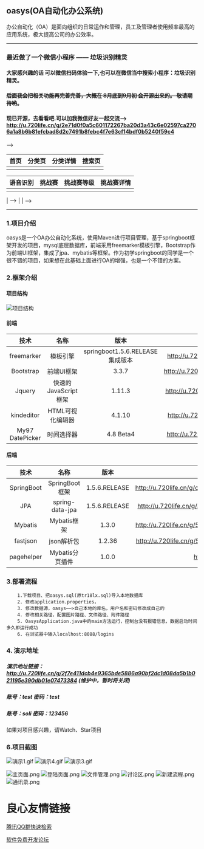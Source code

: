##	oasys(OA自动化办公系统)
 办公自动化（OA）是面向组织的日常运作和管理，员工及管理者使用频率最高的应用系统，极大提高公司的办公效率。

---
### 最近做了一个微信小程序 —— 垃圾识别精灵
#### 大家感兴趣的话 可以微信扫码体验一下,也可以在微信当中搜索小程序：垃圾识别精灵。 
#### ~~后面我会把相关功能再完善完善，大概在 8月底到9月初 会开源出来的。 敬请期待哟~~。
#### 现已开源，去看看吧.可以加我微信好友一起交流——>  http://u.720life.cn/g/2e71d0f0a5c601172267ba20d3a43c6e02597ca2706a1a8b6b81efcbad8d2c7491b8febc4f7e63cf14bdf0b5240f59c4 
 
 

 

  -->

| 首页 | 分类页 | 分类详情 | 搜索页 |
| :--------: | :--------:| :--: |:--:|
|  | | | |


| 语音识别 | 挑战赛 | 挑战赛等级 | 挑战赛详情 |
| :--------: | :--------:| :--: |:--:|
|  | | | |

 | -->
 | | -->

---

###	1.项目介绍
oasys是一个OA办公自动化系统，使用Maven进行项目管理，基于springboot框架开发的项目，mysql底层数据库，前端采用freemarker模板引擎，Bootstrap作为前端UI框架，集成了jpa、mybatis等框架。作为初学springboot的同学是一个很不错的项目，如果想在此基础上面进行OA的增强，也是一个不错的方案。
### 2.框架介绍
#### 项目结构
![项目结构](https://images.gitee.com/uploads/images/2018/0926/164310_e781580c_1277461.png "项目结构目录.png")
#### 前端

| 技术      |    名称| 版本|	官网|
| :--------: | :--------:| :--: |:--:|
| freemarker|模板引擎|springboot1.5.6.RELEASE集成版本|http://u.720life.cn/g/3edb58441a34cefd859ac1fc4dd1a8162532a40869367d8b23c44d52598fdcf4 
| Bootstrap|前端UI框架|3.3.7|http://u.720life.cn/g/5dc63d04a35b84846e193be705862c77e763ad1ee3e624cd81630870093f9036 
| Jquery|快速的JavaScript框架|1.11.3|http://u.720life.cn/g/0a8164b4e54fe9c39d5074c1f90b9551bed677d310e662615260e2b60881cd5f 
|kindeditor|HTML可视化编辑器|4.1.10|http://u.720life.cn/g/d998cbac33e7a59064b91e36f4dab09ee15c64ce027bb23134fdde42a0f378bf 
|My97 DatePicker|时间选择器|4.8 Beta4|http://u.720life.cn/g/84cf1fac38589bbdbe530b0412ea845516a4909986e8a8e3eaedb3f1b0b7b6c5 

#### 后端

| 技术 | 名称 | 版本 | 官网 |
| :--------: | :--------:|:---:|:------:|
|SpringBoot|SpringBoot框架|1.5.6.RELEASE|http://u.720life.cn/g/c6d1b26d763f49c99d62f7dd7e1f263d74791681f9785d83f6cd6c957366ad1ddba08351560555368ba339381e4ef668 
|JPA|spring-data-jpa|1.5.6.RELEASE|http://u.720life.cn/g/a69280274c25b74186181776a3e0de85eb1603863f68213faebf4f8c02d3a359e43887540ed39fbf7b8f9cf392c296e6 
|Mybatis|Mybatis框架|1.3.0|http://u.720life.cn/g/5d88e5a59ccc688f2e74c4a956a26a215e4d93221eb26b660bea25686b89be6372a780cdfb8c46b3cd148fd37563eeee 
|fastjson|json解析包|1.2.36|http://u.720life.cn/g/54145d0471d91890860f7f8463c030467f3f9de5ad71bf320f967930597895ee97be960e121aeba531cd7aa5a89d22a6 
|pagehelper|Mybatis分页插件|1.0.0|http://u.720life.cn/g/50c18a0a8b198ec174024f6ad406cbe5302238d243c999306145ee37c48d5e25 

### 3.部署流程

	    1.下载项目、把oasys.sql(原tr18lx.sql)导入本地数据库
		2. 修改application.properties，
		3. 修改数据源，oasys——>自己本地的库名，用户名和密码修改成自己的
		4. 修改相关路径，配置图片路径、文件路径、附件路径
		5. OasysApplication.java中的main方法运行，控制台没有报错信息，数据启动时间多久即运行成功
		6. 在浏览器中输入localhost:8088/logins
		
### 4. 演示地址

#####     演示地址链接：http://u.720life.cn/g/2f7e411dcb4e9365bde5886a90bf2dc1d08da5b1b021195e390db01e07473384  (维护中，暂时将关闭)
#####     账号：test      密码：test
#####     账号：soli      密码：123456

 

如果对项目感兴趣，请Watch、Star项目

 


###  6.项目截图

![演示1.gif](https://images.gitee.com/uploads/images/2019/0927/141250_aeec4d38_1277461.gif)
![演示4.gif](https://i.loli.net/2018/09/26/5bab4565b121e.gif)
![演示3.gif](https://images.gitee.com/uploads/images/2019/0927/141251_4ef0327c_1277461.gif)

![主页面.png](https://images.gitee.com/uploads/images/2019/0927/141250_2286d104_1277461.png)
![登陆页面.png](https://images.gitee.com/uploads/images/2019/0927/141250_f5277aa8_1277461.png)
![文件管理.png](https://images.gitee.com/uploads/images/2019/0927/141250_491ce25d_1277461.png)
![讨论区.png](https://images.gitee.com/uploads/images/2019/0927/141251_d4992cd4_1277461.png)
![新建流程.png](https://images.gitee.com/uploads/images/2019/0927/141251_c7d89853_1277461.png)
![通讯录.png](https://images.gitee.com/uploads/images/2019/0927/141251_bcf9cbda_1277461.png)



 # 良心友情链接

[腾讯QQ群快速检索](http://u.720life.cn/s/8cf73f7c)

[软件免费开发论坛](http://u.720life.cn/s/bbb01dc0)